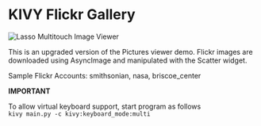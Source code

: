 # KIVY Flickr Gallery

![Lasso Multitouch Image Viewer](http://imgur.com/mfLrO2J.jpg)

This is an upgraded version of the Pictures viewer demo.
Flickr images are downloaded using AsyncImage and manipulated with the Scatter widget.

Sample Flickr Accounts: smithsonian, nasa, briscoe_center

**IMPORTANT**

To allow virtual keyboard support, start program as follows    
`kivy main.py -c kivy:keyboard_mode:multi`
